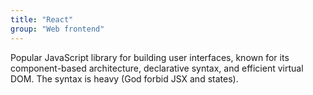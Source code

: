 ```yaml
---
title: "React"
group: "Web frontend"
---
```


Popular JavaScript library for building user interfaces, known for its component-based architecture, declarative syntax, and efficient virtual DOM. The syntax is heavy (God forbid JSX and states).